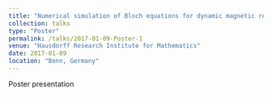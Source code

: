 ```yaml
---
title: "Numerical simulation of Bloch equations for dynamic magnetic resonance imaging"
collection: talks
type: "Poster"
permalink: /talks/2017-01-09-Poster-1
venue: "Hausdorff Research Institute for Mathematics"
date: 2017-01-09
location: "Bonn, Germany"
---
```


Poster presentation
